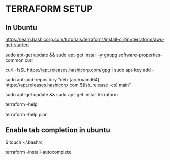 # TERRAFORM SETUP 

## In Ubuntu
https://learn.hashicorp.com/tutorials/terraform/install-cli?in=terraform/aws-get-started  
  
sudo apt-get update && sudo apt-get install -y gnupg software-properties-common curl

curl -fsSL https://apt.releases.hashicorp.com/gpg | sudo apt-key add -

sudo apt-add-repository "deb [arch=amd64] https://apt.releases.hashicorp.com $(lsb_release -cs) main"

sudo apt-get update && sudo apt-get install terraform

terraform -help

terraform -help plan

## Enable tab completion in ubuntu

$ touch ~/.bashrc

terraform -install-autocomplete
